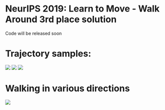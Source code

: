 # NeurIPS 2019: Learn to Move - Walk Around 3rd place solution
Code will be released soon

# Trajectory samples:
![](gifs/t1_small.gif)
![](gifs/t2_small.git)
![](gifs/t3_small.git)

# Walking in various directions
![](gifs/t3_small.gif)
